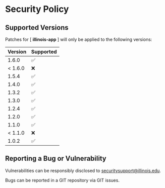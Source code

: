 # Security Policy

## Supported Versions

Patches for [ **illinois-app** ] will only be applied to the following versions:

| Version | Supported |
|---------| ------------------ |
| 1.6.0   | :white_check_mark: |
| < 1.6.0 | :x: |
| 1.5.4   | :white_check_mark: |
| 1.4.0   | :white_check_mark: |
| 1.3.2   | :white_check_mark: |
| 1.3.0   | :white_check_mark: |
| 1.2.4   | :white_check_mark: |
| 1.2.0   | :white_check_mark: |
| 1.1.0   | :white_check_mark: |
| < 1.1.0 | :x: |
| 1.0.2   | :white_check_mark: |

## Reporting a Bug or Vulnerability

Vulnerabilities can be responsibly disclosed to [securitysupport@illinois.edu](mailto:securitysupport@illinois.edu).

Bugs can be reported in a GIT repository via GIT issues.